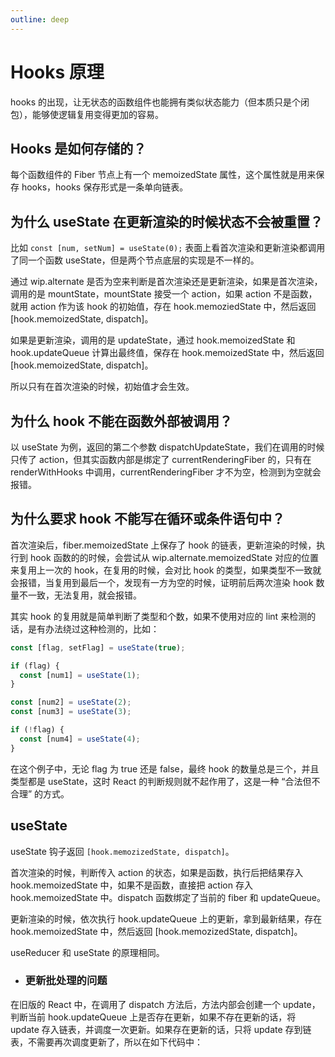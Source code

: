 ```yaml
---
outline: deep
---
```


# Hooks 原理

hooks 的出现，让无状态的函数组件也能拥有类似状态能力（但本质只是个闭包），能够使逻辑复用变得更加的容易。

## Hooks 是如何存储的？

每个函数组件的 Fiber 节点上有一个 memoizedState 属性，这个属性就是用来保存 hooks，hooks 保存形式是一条单向链表。

## 为什么 useState 在更新渲染的时候状态不会被重置？

比如 `const [num, setNum] = useState(0);` 表面上看首次渲染和更新渲染都调用了同一个函数 useState，但是两个节点底层的实现是不一样的。

通过 wip.alternate 是否为空来判断是首次渲染还是更新渲染，如果是首次渲染，调用的是 mountState，mountState 接受一个 action，如果 action 不是函数，就用 action 作为该 hook 的初始值，存在 hook.memoziedState 中，然后返回 [hook.memoizedState, dispatch]。

如果是更新渲染，调用的是 updateState，通过 hook.memoizedState 和 hook.updateQueue 计算出最终值，保存在 hook.memoizedState 中，然后返回 [hook.memoizedState, dispatch]。

所以只有在首次渲染的时候，初始值才会生效。

## 为什么 hook 不能在函数外部被调用？

以 useState 为例，返回的第二个参数 dispatchUpdateState，我们在调用的时候只传了 action，但其实函数内部是绑定了 currentRenderingFiber 的，只有在 renderWithHooks 中调用，currentRenderingFiber 才不为空，检测到为空就会报错。

## 为什么要求 hook 不能写在循环或条件语句中？

首次渲染后，fiber.memoizedState 上保存了 hook 的链表，更新渲染的时候，执行到 hook 函数的的时候，会尝试从 wip.alternate.memoizedState 对应的位置来复用上一次的 hook，在复用的时候，会对比 hook 的类型，如果类型不一致就会报错，当复用到最后一个，发现有一方为空的时候，证明前后两次渲染 hook 数量不一致，无法复用，就会报错。

其实 hook 的复用就是简单判断了类型和个数，如果不使用对应的 lint 来检测的话，是有办法绕过这种检测的，比如：

```js
const [flag, setFlag] = useState(true);

if (flag) {
  const [num1] = useState(1);
}

const [num2] = useState(2);
const [num3] = useState(3);

if (!flag) {
  const [num4] = useState(4);
}
```

在这个例子中，无论 flag 为 true 还是 false，最终 hook 的数量总是三个，并且类型都是 useState，这时 React 的判断规则就不起作用了，这是一种 “合法但不合理” 的方式。

## useState

useState 钩子返回 `[hook.memozizedState, dispatch]`。

首次渲染的时候，判断传入 action 的状态，如果是函数，执行后把结果存入 hook.memoizedState 中，如果不是函数，直接把 action 存入 hook.memoizedState 中。dispatch 函数绑定了当前的 fiber 和 updateQueue。

更新渲染的时候，依次执行 hook.updateQueue 上的更新，拿到最新结果，存在 hook.memoizedState 中，然后返回 [hook.memozizedState, dispatch]。

useReducer 和 useState 的原理相同。

- ### 更新批处理的问题

在旧版的 React 中，在调用了 dispatch 方法后，方法内部会创建一个 update，判断当前 hook.updateQueue 上是否存在更新，如果不存在更新的话，将 update 存入链表，并调度一次更新。如果存在更新的话，只将 update 存到链表，不需要再次调度更新了，所以在如下代码中：
